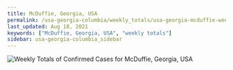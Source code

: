 ```yaml
---
title: McDuffie, Georgia, USA
permalink: /usa-georgia-columbia/weekly_totals/usa-georgia-mcduffie-weekly_totals.html
last_updated: Aug 18, 2021
keywords: ["McDuffie, Georgia, USA", "weekly totals"]
sidebar: usa-georgia-columbia_sidebar
---
```


![Weekly Totals of Confirmed Cases for McDuffie, Georgia, USA](/covid_tracker/images/graphs/usa-georgia-mcduffie-weekly_totals_graph.png)
